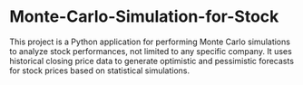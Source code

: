 # Monte-Carlo-Simulation-for-Stock
This project is a Python application for performing Monte Carlo simulations to analyze stock performances, not limited to any specific company. It uses historical closing price data to generate optimistic and pessimistic forecasts for stock prices based on statistical simulations.
